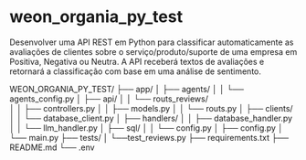 # weon_organia_py_test
Desenvolver uma API REST em Python para classificar automaticamente as avaliações de clientes sobre o serviço/produto/suporte de uma empresa em Positiva, Negativa ou Neutra. A API receberá textos de avaliações e retornará a classificação com base em uma análise de sentimento.

WEON_ORGANIA_PY_TEST/
├── app/
│   ├── agents/
│   │   └── agents_config.py 
│   ├── api/
│   │   └── routs_reviews/  
│   │       ├── controllers.py
│   │       ├── models.py
│   │       └── routs.py
│   ├── clients/
│   │   └── database_client.py
│   ├── handlers/
│   │   ├── database_handler.py
│   │   └── llm_handler.py
│   ├── sql/
│   │   └── config.py
│   ├── config.py
│   └── main.py
├── tests/
│   └──test_reviews.py 
├── requirements.txt
├── README.md
└── .env
